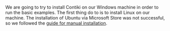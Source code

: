 We are going to try to install Contiki on our Windows machine in order to run the basic examples. 
The first thing do to is to install Linux on our machine. The installation of Ubuntu via Microsoft Store was not successful, so we followed the [guide for manual installation](https://docs.microsoft.com/en-us/windows/wsl/install-manual).
